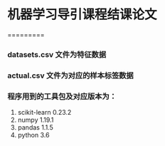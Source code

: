 # 机器学习导引课程结课论文
=========

### datasets.csv 文件为特征数据
### actual.csv 文件为对应的样本标签数据
### 程序用到的工具包及对应版本为：
  1. scikit-learn 0.23.2
  2. numpy 1.19.1
  3. pandas 1.1.5
  4. python 3.6
